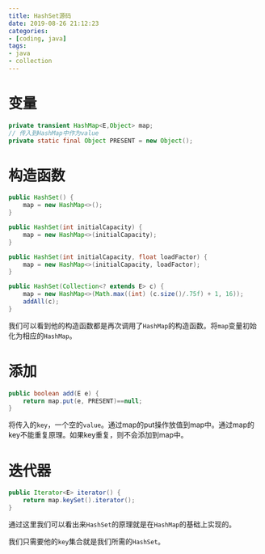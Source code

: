 ```yaml
---
title: HashSet源码
date: 2019-08-26 21:12:23
categories:
- [coding, java]
tags: 
- java
- collection
---
```


# 变量

```java
private transient HashMap<E,Object> map;
// 传入到HashMap中作为value
private static final Object PRESENT = new Object();
```



# 构造函数

```java
public HashSet() {
    map = new HashMap<>();
}

public HashSet(int initialCapacity) {
    map = new HashMap<>(initialCapacity);
}

public HashSet(int initialCapacity, float loadFactor) {
    map = new HashMap<>(initialCapacity, loadFactor);
}

public HashSet(Collection<? extends E> c) {
    map = new HashMap<>(Math.max((int) (c.size()/.75f) + 1, 16));
    addAll(c);
}
```

我们可以看到他的构造函数都是再次调用了`HashMap`的构造函数。将`map`变量初始化为相应的`HashMap`。

# 添加

```java
public boolean add(E e) {
    return map.put(e, PRESENT)==null;
}
```

将传入的`key`，一个空的`value`。通过map的put操作放值到map中。通过map的key不能重复原理。如果key重复，则不会添加到map中。  

# 迭代器

````java
public Iterator<E> iterator() {
    return map.keySet().iterator();
}
````

通过这里我们可以看出来`HashSet`的原理就是在`HashMap`的基础上实现的。  

我们只需要他的`key`集合就是我们所需的`HashSet`。

